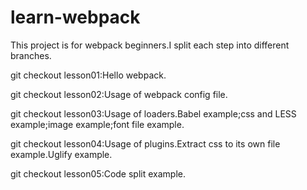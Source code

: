 # learn-webpack

This project is for webpack beginners.I split each step into different branches.

git checkout lesson01:Hello webpack.

git checkout lesson02:Usage of webpack config file.

git checkout lesson03:Usage of loaders.Babel example;css and LESS example;image example;font file example.

git checkout lesson04:Usage of plugins.Extract css to its own file example.Uglify example.

git checkout lesson05:Code split example.